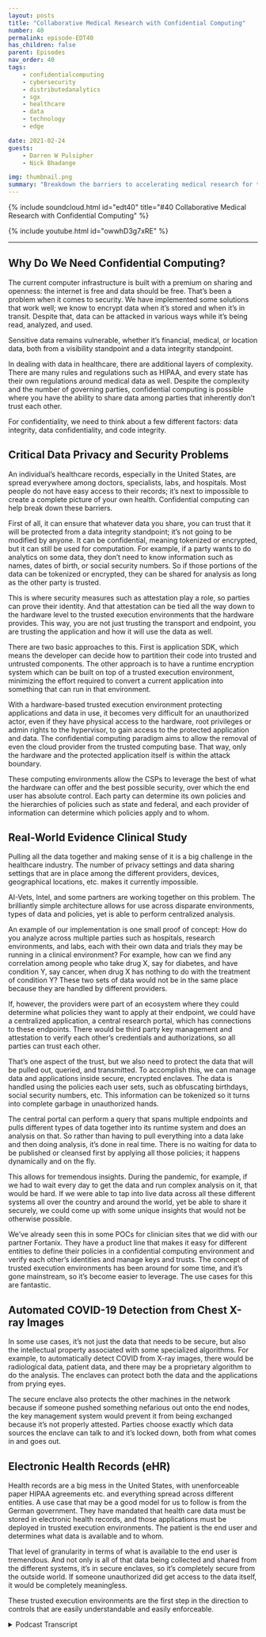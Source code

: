 ```yaml
---
layout: posts
title: "Collaborative Medical Research with Confidential Computing"
number: 40
permalink: episode-EDT40
has_children: false
parent: Episodes
nav_order: 40
tags:
    - confidentialcomputing
    - cybersecurity
    - distributedanalytics
    - sgx
    - healthcare
    - data
    - technology
    - edge

date: 2021-02-24
guests:
    - Darren W Pulsipher
    - Nick Bhadange

img: thumbnail.png
summary: "Breakdown the barriers to accelerating medical research for the cure to cancer with confidential computing. Nick Bhadange, Technology Specialist, AI-Vets and Darren Pulsipher, Chief Solution Architect, Public Sector, Intel, discuss the need for confidential computing in healthcare and the potential benefits through use cases."
---
```


{% include soundcloud.html id="edt40" title="#40 Collaborative Medical Research with Confidential Computing" %}

{% include youtube.html id="owwhD3g7xRE" %}

---

## Why Do We Need Confidential Computing?

The current computer infrastructure is built with a premium on sharing and openness: the internet is free and data should be free. That’s been a problem when it comes to security. We have implemented some solutions that work well; we know to encrypt data when it’s stored and when it’s in transit.  Despite that, data can be attacked in various ways while it’s being read, analyzed, and used.

Sensitive data remains vulnerable, whether it’s financial, medical, or location data, both from a visibility standpoint and a data integrity standpoint.

In dealing with data in healthcare, there are additional layers of complexity. There are many rules and regulations such as HIPAA, and every state has their own regulations around medical data as well. Despite the complexity and the number of governing parties, confidential computing is possible where you have the ability to share data among parties that inherently don’t trust each other.

For confidentiality, we need to think about a few different factors: data integrity, data confidentiality, and code integrity.

## Critical Data Privacy and Security Problems

An individual’s healthcare records, especially in the United States, are spread everywhere among doctors, specialists, labs, and hospitals. Most people do not have easy access to their records; it’s next to impossible to create a complete picture of your own health. Confidential computing can help break down these barriers.

First of all, it can ensure that whatever data you share, you can trust that it will be protected from a data integrity standpoint; it’s not going to be modified by anyone. It can be confidential, meaning tokenized or encrypted, but it can still be used for computation. For example, if a party wants to do analytics on some data, they don’t need to know information such as names, dates of birth, or social security numbers. So if those portions of the data can be tokenized or encrypted, they can be shared for analysis as long as the other party is trusted.

This is where security measures such as attestation play a role, so parties can prove their identity. And that attestation can be tied all the way down to the hardware level to the trusted execution environments that the hardware provides. This way, you are not just trusting the transport and endpoint, you are trusting the application and how it will use the data as well.

There are two basic approaches to this. First is application SDK, which means the developer can decide how to partition their code into trusted and untrusted components. The other approach is to have a runtime encryption system which can be built on top of a trusted execution environment, minimizing the effort required to convert a current application into something that can run in that environment.

With a hardware-based trusted execution environment protecting applications and data in use, it becomes very difficult for an unauthorized actor, even if they have physical access to the hardware, root privileges or admin rights to the hypervisor, to gain access to the protected application and data. The confidential computing paradigm aims to allow the removal of even the cloud provider from the trusted computing base. That way, only the hardware and the protected application itself is within the attack boundary.

These computing environments allow the CSPs to leverage the best of what the hardware can offer and the best possible security, over which the end user has absolute control. Each party can determine its own policies and the hierarchies of policies such as state and federal, and each provider of information can determine which policies apply and to whom.

## Real-World Evidence Clinical Study

Pulling all the data together and making sense of it is a big challenge in the healthcare industry. The number of privacy settings and data sharing settings that are in place among the different providers, devices, geographical locations, etc. makes it currently impossible.

AI-Vets, Intel, and some partners are working together on this problem. The brilliantly simple architecture allows for use across disparate environments, types of data and policies, yet is able to perform centralized analysis.

An example of our implementation is one small proof of concept: How do you analyze across multiple parties such as hospitals, research environments, and labs, each with their own data and trials they may be running in a clinical environment? For example, how can we find any correlation among people who take drug X, say for diabetes, and have condition Y, say cancer, when drug X has nothing to do with the treatment of condition Y? These two sets of data would not be in the same place because they are handled by different providers.

If, however, the providers were part of an ecosystem where they could determine what policies they want to apply at their endpoint, we could have a centralized application, a central research portal, which has connections to these endpoints. There would be third party key management and attestation to verify each other’s credentials and authorizations, so all parties can trust each other.

That’s one aspect of the trust, but we also need to protect the data that will be pulled out, queried, and transmitted. To accomplish this, we can manage data and applications inside secure, encrypted enclaves. The data is handled using the policies each user sets, such as obfuscating birthdays, social security numbers, etc. This information can be tokenized so it turns into complete garbage in unauthorized hands.

The central portal can perform a query that spans multiple endpoints and pulls different types of data together into its runtime system and does an analysis on that. So rather than having to pull everything into a data lake and then doing analysis, it’s done in real time. There is no waiting for data to be published or cleansed first by applying all those policies; it happens dynamically and on the fly.

This allows for tremendous insights. During the pandemic, for example, if we had to wait every day to get the data and run complex analysis on it, that would be hard. If we were able to tap into live data across all these different systems all over the country and around the world, yet be able to share it securely, we could come up with some unique insights that would not be otherwise possible.

We’ve already seen this in some POCs for clinician sites that we did with our partner Fortanix. They have a product line that makes it easy for different entities to define their policies in a confidential computing environment and verify each other’s identities and manage keys and trusts. The concept of trusted execution environments has been around for some time, and it’s gone mainstream, so it’s become easier to leverage. The use cases for this are fantastic.

## Automated COVID-19 Detection from Chest X-ray Images

In some use cases, it’s not just the data that needs to be secure, but also the intellectual property associated with some specialized algorithms.  For example, to automatically detect COVID from X-ray images, there would be radiological data, patient data, and there may be a proprietary algorithm to do the analysis. The enclaves can protect both the data and the applications from prying eyes.

The secure enclave also protects the other machines in the network because if someone pushed something nefarious out onto the end nodes, the key management system would prevent it from being exchanged because it’s not properly attested. Parties choose exactly which data sources the enclave can talk to and it’s locked down, both from what comes in and goes out.

## Electronic Health Records (eHR)

Health records are a big mess in the United States, with unenforceable paper HIPAA agreements etc. and everything spread across different entities. A use case that may be a good model for us to follow is from the German government. They have mandated that health care data must be stored in electronic health records, and those applications must be deployed in trusted execution environments. The patient is the end user and determines what data is available and to whom.

That level of granularity in terms of what is available to the end user is tremendous. And not only is all of that data being collected and shared from the different systems, it’s in secure enclaves, so it’s completely secure from the outside world. If someone unauthorized did get access to the data itself, it would be completely meaningless.

These trusted execution environments are the first step in the direction to controls that are easily understandable and easily enforceable. 


<details>
<summary> Podcast Transcript </summary>

<p></p>

</details>

